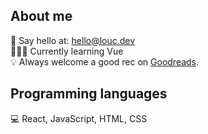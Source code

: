 ## About me

👋 Say hello at: hello@louc.dev <br />
👩🏻‍💻 Currently learning Vue  <br />
💡 Always welcome a good rec on <a href="https://www.goodreads.com/user/show/8620918-louise" target="_blank">Goodreads</a>.

## Programming languages

💻 React, JavaScript, HTML, CSS 
